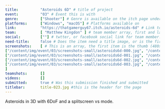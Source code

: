 ```yaml
---
title:          "Asteroids 6D" # title of project
event:          "03" # Event this is with
genre:          ["Shooter"] # Genre is available on the itch page under more information
platforms:      ["Windows", "macOS"] # Platforms available on
link:           "https://thatgamerguy67.itch.io/asteroids-6d" # Link to ITCH page
team:           [ "Matthew Kingdon" ] # team member array, first and last name only, will auto match against previous entries eventually
social:         [""] # twtter, or facebook social link for team member. This can be an array to match the team array
need-title:     false # Does the item need a title image, or is the first image in the screenshots it
screenshots:    [ # This is an array, the first item is the thumb (480x270), and the second is the screenshot (1920x1080)
["/content/img/event/03/screenshots-small/asteroids6d-000.jpg", "/content/img/event/03/screenshots/asteroids6d-000.jpg"],
["/content/img/event/03/screenshots-small/asteroids6d-001.jpg", "/content/img/event/03/screenshots/asteroids6d-001.jpg"],
["/content/img/event/03/screenshots-small/asteroids6d-002.jpg", "/content/img/event/03/screenshots/asteroids6d-002.jpg"],
["/content/img/event/03/screenshots-small/asteroids6d-003.jpg", "/content/img/event/03/screenshots/asteroids6d-003.jpg"]
]
teamshots:      []
videos:         []
submitted:      true # Was this submission finished and submitted
titlebar:       title-023.jpg #this is the header for the page
---
```

Asteroids in 3D with 6DoF and a splitscreen vs mode.